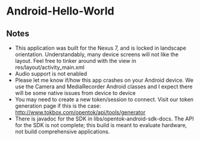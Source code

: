 Android-Hello-World
===================

## Notes

* This application was built for the Nexus 7, and is locked in landscape orientation. Understandably, many device screens will not like the layout. Feel free to tinker around with the view in res/layout/activity_main.xml
* Audio support is not enabled
* Please let me know if/how this app crashes on your Android device. We use the Camera and MediaRecorder Android classes and I expect there will be some native issues from device to device
* You may need to create a new token/session to connect. Visit our token generation page if this is the case: http://www.tokbox.com/opentok/api/tools/generator
* There is javadoc for the SDK in libs/opentok-android-sdk-docs. The API for the SDK is not complete; this build is meant to evaluate hardware, not build comprehensive applications.
